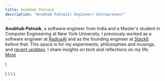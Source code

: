 ```yaml
---
title: Anubhab Patnaik
description: "Anubhab Patnaik| Engineer/ Entrepreneur"
---
```


**Anubhab Patnaik**, a software engineer from India and a Master's student in Computer Engineering at New York University. I previously worked as a software engineer at [RadiusAI](https://radius.ai/) and as the founding engineer at [StackIt](https://www.linkedin.com/feed/update/urn:li:activity:7145664348022013952/) before that. This space is for my experiments, philosophies and musings, and [recent updates](/current.html). I share insights on tech and reflections on my life.  
[ More <i class="fa-arrow-right icon" ></i>](/about.html)

[<i class="fa-envelope icon"></i>](mailto:anubhabr50@gmail.com)  \   [<i class="fa-calendar-days icon"></i>](https://cal.com/anubhavp) 

[<i class="fa-github icon"></i>](https://github.com/anubhavpgit) \ [<i class="fa-linkedin icon"></i>](https://www.linkedin.com/in/anubhabpatnaik/) \ [<i class="fa-instagram icon"></i>](https://instagram.com/anubhavclicks) \ [<i class="fa-basketball icon"></i>](https://dribbble.com/anubhabpatnaik) \ [<i class="fa-earth-americas icon"></i>](https://anubhavp.dev/explored)